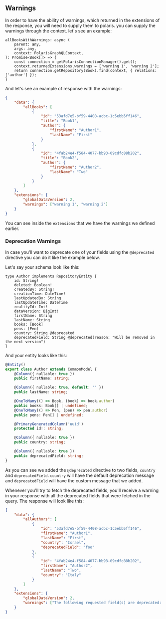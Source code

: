 
## Warnings

In order to have the ability of warnings, which returned in the extensions of the response, you will need to supply them to
polaris. you can supply the warnings through the context. let's see an example:

```
allBooksWithWarnings: async (
    parent: any,
    args: any,
    context: PolarisGraphQLContext,
): Promise<Book[]> => {
    const connection = getPolarisConnectionManager().get();
    context.returnedExtensions.warnings = ['warning 1', 'warning 2'];
    return connection.getRepository(Book).find(context, { relations: ['author'] });
}
```

And let's see an example of response with the warnings:

```json
{
    "data": {
        "allBooks": [
            {
                "id": "53afd7e5-bf59-4408-acbc-1c5ebb5ff146",
                "title": "Book1",
                "author": {
                    "firstName": "Author1",
                    "lastName": "First"
                }
            },
            {
                "id": "4fab24e4-f584-4077-bb93-09cdfc88b202",
                "title": "Book2",
                "author": {
                    "firstName": "Author2",
                    "lastName": "Two"
                }
            }
        ]
    },
    "extensions": {
        "globalDataVersion": 2,
        "warnings": ["warning 1", "warning 2"]
    }
}
```

You can see inside the `extensions` that we have the warnings we defined earlier.

### Deprecation Warnings

In case you'll want to deprecate one of your fields using the `@deprecated` directive you can do it like the example below.

Let's say your schema look like this:
```
type Author implements RepositoryEntity {
    id: String!
    deleted: Boolean!
    createdBy: String!
    creationTime: DateTime!
    lastUpdatedBy: String
    lastUpdateTime: DateTime
    realityId: Int!
    dataVersion: BigInt!
    firstName: String
    lastName: String
    books: [Book]
    pens: [Pen]
    country: String @deprecated
    deprecatedField: String @deprecated(reason: "Will be removed in the next version")
}
```

And your entity looks like this:
```typescript
@Entity()
export class Author extends CommonModel {
    @Column({ nullable: true })
    public firstName: string;

    @Column({ nullable: true, default: '' })
    public lastName: string;

    @OneToMany(() => Book, (book) => book.author)
    public books: Book[] | undefined;
    @OneToMany(() => Pen, (pen) => pen.author)
    public pens: Pen[] | undefined;

    @PrimaryGeneratedColumn('uuid')
    protected id!: string;

    @Column({ nullable: true })
    public country: string;

    @Column({ nullable: true })
    public deprecatedField: string;
}
```

As you can see we added the `@deprecated` directive to two fields, `country` and `deprecatedField`. `country` will have the default deprecation message and `deprecatedField` will have the custom message that we added.

Whenever you'll try to fetch the deprecated fields, you'll receive a warning in your response with all the deprecated fields that were fetched in the query.
The response will look like this:
```json
{
    "data": {
        "allAuthors": [
            {
                "id": "53afd7e5-bf59-4408-acbc-1c5ebb5ff146",
                "firstName": "Author1",
                "lastName": "First",
                "country": "Israel",
                "deprecatedField": "foo"
            },
            {
                "id": "4fab24e4-f584-4077-bb93-09cdfc88b202",
                "firstName": "Author2",
                "lastName": "Two",
                "country": "Italy"
            }
        ]
    },
    "extensions": {
        "globalDataVersion": 2,
        "warnings": ["The following requested field(s) are deprecated: country,deprecatedField"]
    }
}
```
